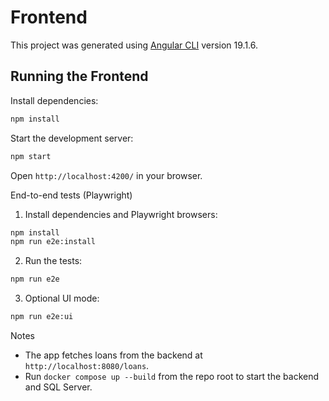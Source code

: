 # Frontend 

This project was generated using [Angular CLI](https://github.com/angular/angular-cli) version 19.1.6.

## Running the Frontend

Install dependencies:
```sh
npm install
```  

Start the development server:  
```sh
npm start
```

Open `http://localhost:4200/` in your browser.

End-to-end tests (Playwright)

1. Install dependencies and Playwright browsers:
```sh
npm install
npm run e2e:install
```
2. Run the tests:
```sh
npm run e2e
```
3. Optional UI mode:
```sh
npm run e2e:ui
```

Notes

- The app fetches loans from the backend at `http://localhost:8080/loans`.
- Run `docker compose up --build` from the repo root to start the backend and SQL Server.
